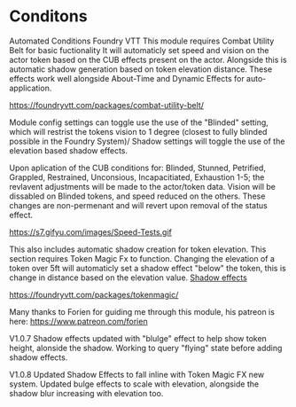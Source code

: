 # Conditons
Automated Conditions Foundry VTT
This module requires Combat Utility Belt for basic fuctionality 
It will automaticly set speed and vision on the actor token based on the CUB effects present on the actor. Alongside this is automatic shadow generation based on token elevation distance. 
These effects work well alongside About-Time and Dynamic Effects for auto-application. 

https://foundryvtt.com/packages/combat-utility-belt/


Module config settings can toggle use the use of the "Blinded" setting, which will restrist the tokens vision to 1 degree (closest to fully blinded possible in the Foundry System)/
Shadow settings will toggle the use of the elevation based shadow effects. 


Upon aplication of the CUB conditions for: Blinded, Stunned, Petrified, Grappled, Restrained, Unconsious, Incapacitiated, Exhaustion 1-5; the revlavent adjustments will be made to the actor/token data. Vision will be dissabled on Blinded tokens, and speed reduced on the others. 
These changes are non-permenant and will revert upon removal of the status effect.

https://s7.gifyu.com/images/Speed-Tests.gif

This also includes automatic shadow creation for token elevation. This section requires Token Magic Fx to function. Changing the elevation of a token over 5ft will automaticly set a shadow effect "below" the token, this is change in distance based on the elevation value. 
[Shadow effects](https://i.imgur.com/IaPep37.png)
 
https://foundryvtt.com/packages/tokenmagic/

Many thanks to Forien for guiding me through this module, his patreon is here: https://www.patreon.com/forien

V1.0.7 Shadow effects updated with "blulge" effect to help show token height, alonside the shadow. Working to query "flying" state before adding shadow effects.

V1.0.8 Updated Shadow Effects to fall inline with Token Magic FX new system. Updated bulge effects to scale with elevation, alongside the shadow blur increasing with elevation too.
